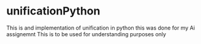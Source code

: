 # unificationPython
This is and implementation of unification in python 
this was done for my Ai assignemnt 
This is to be used for understanding purposes only
